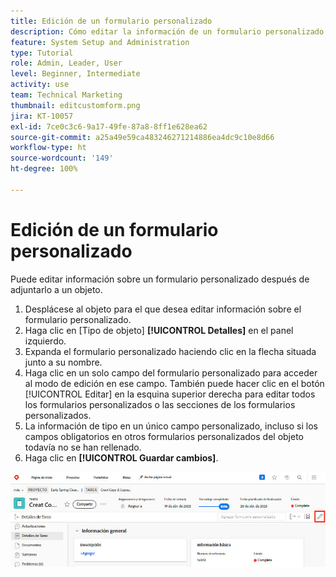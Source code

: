 ```yaml
---
title: Edición de un formulario personalizado
description: Cómo editar la información de un formulario personalizado después de adjuntarlo a un objeto.
feature: System Setup and Administration
type: Tutorial
role: Admin, Leader, User
level: Beginner, Intermediate
activity: use
team: Technical Marketing
thumbnail: editcustomform.png
jira: KT-10057
exl-id: 7ce0c3c6-9a17-49fe-87a8-8ff1e628ea62
source-git-commit: a25a49e59ca483246271214886ea4dc9c10e8d66
workflow-type: ht
source-wordcount: '149'
ht-degree: 100%

---
```


# Edición de un formulario personalizado

<!---
21.4 updates have been made here
--->

Puede editar información sobre un formulario personalizado después de adjuntarlo a un objeto.

1. Desplácese al objeto para el que desea editar información sobre el formulario personalizado.
1. Haga clic en [Tipo de objeto] **[!UICONTROL Detalles]** en el panel izquierdo.
1. Expanda el formulario personalizado haciendo clic en la flecha situada junto a su nombre.
1. Haga clic en un solo campo del formulario personalizado para acceder al modo de edición en ese campo. También puede hacer clic en el botón [!UICONTROL Editar] en la esquina superior derecha para editar todos los formularios personalizados o las secciones de los formularios personalizados.
1. La información de tipo en un único campo personalizado, incluso si los campos obligatorios en otros formularios personalizados del objeto todavía no se han rellenado.
1. Haga clic en **[!UICONTROL Guardar cambios]**.

![La ventana Detalles de la tarea muestra un formulario personalizado en proceso de edición](assets/custom-forms-edit-a-custom-form.jpg)

